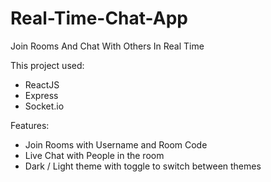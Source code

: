 # Real-Time-Chat-App
Join Rooms And Chat With Others In Real Time

This project used:
- ReactJS
- Express
- Socket.io

Features:
- Join Rooms with Username and Room Code
- Live Chat with People in the room
- Dark / Light theme with toggle to switch between themes
